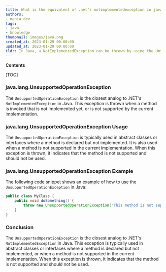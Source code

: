 ```yaml
---
title: What is the equivalent of .net's notimplementedexception in java?
authors:
- nanja_dev
tags:
- java
- knowledge
thumbnail: images/java.png
created_at: 2023-01-29 00:00:00
updated_at: 2023-01-29 00:00:00
tldr: In Java, a NotImplementedException can be thrown by using the UnsupportedOperationException class.
---
```


**Contents**

[TOC]

### java.lang.UnsupportedOperationException

The `UnsupportedOperationException` is the closest analog to .NET's `NotImplementedException` in Java. This exception is thrown when a method is invoked that is not implemented yet, or is not supported by the current implementation.

### java.lang.UnsupportedOperationException Usage

The `UnsupportedOperationException` is typically used in abstract classes or interfaces where a method is declared but not implemented. It is also used when a method is not supported in the current implementation. When this exception is thrown, it indicates that the method is not supported and should not be used.

### java.lang.UnsupportedOperationException Example

The following code snippet shows an example of how to use the `UnsupportedOperationException` in Java:

```java
public class MyClass {
    public void doSomething() {
        throw new UnsupportedOperationException("This method is not supported in the current implementation");
    }
}
```

### Conclusion

The `UnsupportedOperationException` is the closest analog to .NET's `NotImplementedException` in Java. This exception is typically used in abstract classes or interfaces where a method is declared but not implemented, or when a method is not supported in the current implementation. When this exception is thrown, it indicates that the method is not supported and should not be used.
